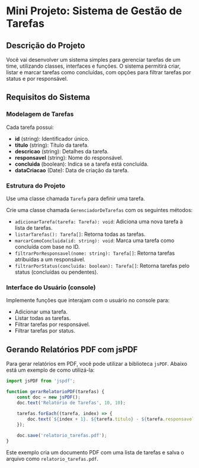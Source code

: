 # Mini Projeto: Sistema de Gestão de Tarefas

## Descrição do Projeto

Você vai desenvolver um sistema simples para gerenciar tarefas de um time, utilizando classes, interfaces e funções. O sistema permitirá criar, listar e marcar tarefas como concluídas, com opções para filtrar tarefas por status e por responsável.

## Requisitos do Sistema

### Modelagem de Tarefas

Cada tarefa possui:
- **id** (string): Identificador único.
- **titulo** (string): Título da tarefa.
- **descricao** (string): Detalhes da tarefa.
- **responsavel** (string): Nome do responsável.
- **concluida** (boolean): Indica se a tarefa está concluída.
- **dataCriacao** (Date): Data de criação da tarefa.

### Estrutura do Projeto

Use uma classe chamada `Tarefa` para definir uma tarefa.

Crie uma classe chamada `GerenciadorDeTarefas` com os seguintes métodos:
- `adicionarTarefa(tarefa: Tarefa): void`: Adiciona uma nova tarefa à lista de tarefas.
- `listarTarefas(): Tarefa[]`: Retorna todas as tarefas.
- `marcarComoConcluida(id: string): void`: Marca uma tarefa como concluída com base no ID.
- `filtrarPorResponsavel(nome: string): Tarefa[]`: Retorna tarefas atribuídas a um responsável.
- `filtrarPorStatus(concluida: boolean): Tarefa[]`: Retorna tarefas pelo status (concluídas ou pendentes).

### Interface do Usuário (console)

Implemente funções que interajam com o usuário no console para:
- Adicionar uma tarefa.
- Listar todas as tarefas.
- Filtrar tarefas por responsável.
- Filtrar tarefas por status.

## Gerando Relatórios PDF com jsPDF

Para gerar relatórios em PDF, você pode utilizar a biblioteca `jsPDF`. Abaixo está um exemplo de como utilizá-la:

```javascript
import jsPDF from 'jspdf';

function gerarRelatorioPDF(tarefas) {
    const doc = new jsPDF();
    doc.text('Relatório de Tarefas', 10, 10);
    
    tarefas.forEach((tarefa, index) => {
        doc.text(`${index + 1}. ${tarefa.titulo} - ${tarefa.responsavel} - ${tarefa.concluida ? 'Concluída' : 'Pendente'}`, 10, 20 + (index * 10));
    });

    doc.save('relatorio_tarefas.pdf');
}
```

Este exemplo cria um documento PDF com uma lista de tarefas e salva o arquivo como `relatorio_tarefas.pdf`.
